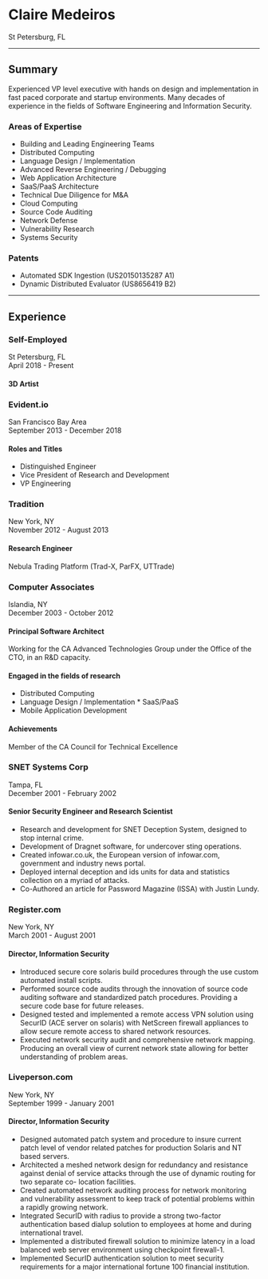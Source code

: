 # Claire Medeiros
St Petersburg, FL

___

## Summary
Experienced VP level executive with hands on design and implementation in fast paced corporate and startup environments.
Many decades of experience in the fields of Software Engineering and Information Security.

### Areas of Expertise
* Building and Leading Engineering Teams
* Distributed Computing
* Language Design / Implementation
* Advanced Reverse Engineering / Debugging 
* Web Application Architecture
* SaaS/PaaS Architecture
* Technical Due Diligence for M&A
* Cloud Computing
* Source Code Auditing
* Network Defense
* Vulnerability Research
* Systems Security

### Patents
* Automated SDK Ingestion (US20150135287 A1)
* Dynamic Distributed Evaluator (US8656419 B2)

___

## Experience

### Self-Employed
St Petersburg, FL  
April 2018 - Present  

#### 3D Artist  

### Evident.io
San Francisco Bay Area  
September 2013 - December 2018  

#### Roles and Titles
* Distinguished Engineer
* Vice President of Research and Development
* VP Engineering

### Tradition
New York, NY  
November 2012 - August 2013  

#### Research Engineer
Nebula Trading Platform (Trad-X, ParFX, UTTrade)

### Computer Associates 
Islandia, NY  
December 2003 - October 2012  

#### Principal Software Architect
Working for the CA Advanced Technologies Group under the Office of the CTO, in an R&D capacity.

#### Engaged in the fields of research
* Distributed Computing
* Language Design / Implementation * SaaS/PaaS
* Mobile Application Development

#### Achievements
Member of the CA Council for Technical Excellence

### SNET Systems Corp
Tampa, FL  
December 2001 - February 2002  

#### Senior Security Engineer and Research Scientist 
* Research and development for SNET Deception System, designed to stop internal
crime.
* Development of Dragnet software, for undercover sting operations.
* Created infowar.co.uk, the European version of infowar.com, government and industry news portal.
* Deployed internal deception and ids units for data and statistics collection on a myriad of attacks.
* Co-Authored an article for Password Magazine (ISSA) with Justin Lundy.

### Register.com
New York, NY  
March 2001 - August 2001  

#### Director, Information Security
* Introduced secure core solaris build procedures through the use custom automated install scripts.
* Performed source code audits through the innovation of source code auditing software and standardized patch procedures. Providing a secure code base for future releases.
* Designed tested and implemented a remote access VPN solution using SecurID (ACE server on solaris) with NetScreen firewall appliances to allow secure remote access to shared network resources.
* Executed network security audit and comprehensive network mapping. Producing an overall view of current network state allowing for better understanding of problem areas.

### Liveperson.com
New York, NY  
September 1999 - January 2001  

#### Director, Information Security
* Designed automated patch system and procedure to insure current patch level of vendor related patches for production Solaris and NT based servers. 
* Architected a meshed network design for redundancy and resistance against denial of service attacks through the use of dynamic routing for two separate co- location facilities.
* Created automated network auditing process for network monitoring and vulnerability assessment to keep track of potential problems within a rapidly growing network.
* Integrated SecurID with radius to provide a strong two-factor authentication based dialup solution to employees at home and during international travel.
* Implemented a distributed firewall solution to minimize latency in a load balanced web server environment using checkpoint firewall-1.
* Implemented SecurID authentication solution to meet security requirements for a major international fortune 100 financial institution.
 
